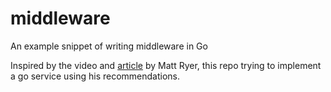# middleware
An example snippet of writing middleware in Go

Inspired by the video and [article](https://pace.dev/blog/2018/05/09/how-I-write-http-services-after-eight-years.html) by Matt Ryer, this repo trying to implement a go service using his recommendations.
